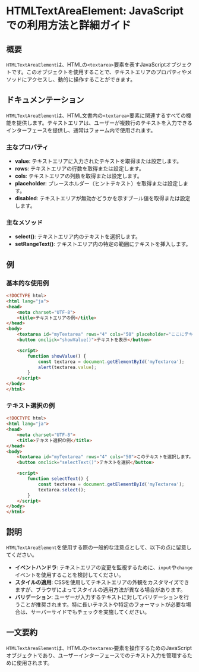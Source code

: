 <!--
Meta Description: # HTMLTextAreaElement: JavaScriptでの利用方法と詳細ガイド ## 概要 `HTMLTextAreaElement`は、HTMLの`<textarea>`要素を表すJavaScriptオブジェクトです。このオブジェクトを使用することで、テキストエリアのプロパティやメソッ...
Meta Keywords: textarea, html, htmltextareaelement, head, title
-->

# HTMLTextAreaElement: JavaScriptでの利用方法と詳細ガイド

## 概要
`HTMLTextAreaElement`は、HTMLの`<textarea>`要素を表すJavaScriptオブジェクトです。このオブジェクトを使用することで、テキストエリアのプロパティやメソッドにアクセスし、動的に操作することができます。

## ドキュメンテーション
`HTMLTextAreaElement`は、HTML文書内の`<textarea>`要素に関連するすべての機能を提供します。テキストエリアは、ユーザーが複数行のテキストを入力できるインターフェースを提供し、通常はフォーム内で使用されます。

### 主なプロパティ
- **value**: テキストエリアに入力されたテキストを取得または設定します。
- **rows**: テキストエリアの行数を取得または設定します。
- **cols**: テキストエリアの列数を取得または設定します。
- **placeholder**: プレースホルダー（ヒントテキスト）を取得または設定します。
- **disabled**: テキストエリアが無効かどうかを示すブール値を取得または設定します。

### 主なメソッド
- **select()**: テキストエリア内のテキストを選択します。
- **setRangeText()**: テキストエリア内の特定の範囲にテキストを挿入します。

## 例
### 基本的な使用例
```html
<!DOCTYPE html>
<html lang="ja">
<head>
    <meta charset="UTF-8">
    <title>テキストエリアの例</title>
</head>
<body>
    <textarea id="myTextarea" rows="4" cols="50" placeholder="ここにテキストを入力してください。"></textarea>
    <button onclick="showValue()">テキストを表示</button>

    <script>
        function showValue() {
            const textarea = document.getElementById('myTextarea');
            alert(textarea.value);
        }
    </script>
</body>
</html>
```

### テキスト選択の例
```html
<!DOCTYPE html>
<html lang="ja">
<head>
    <meta charset="UTF-8">
    <title>テキスト選択の例</title>
</head>
<body>
    <textarea id="myTextarea" rows="4" cols="50">このテキストを選択します。</textarea>
    <button onclick="selectText()">テキストを選択</button>

    <script>
        function selectText() {
            const textarea = document.getElementById('myTextarea');
            textarea.select();
        }
    </script>
</body>
</html>
```

## 説明
`HTMLTextAreaElement`を使用する際の一般的な注意点として、以下の点に留意してください。

- **イベントハンドラ**: テキストエリアの変更を監視するために、`input`や`change`イベントを使用することを検討してください。
- **スタイルの適用**: CSSを使用してテキストエリアの外観をカスタマイズできますが、ブラウザによってスタイルの適用方法が異なる場合があります。
- **バリデーション**: ユーザーが入力するテキストに対してバリデーションを行うことが推奨されます。特に長いテキストや特定のフォーマットが必要な場合は、サーバーサイドでもチェックを実施してください。

## 一文要約
`HTMLTextAreaElement`は、HTMLの`<textarea>`要素を操作するためのJavaScriptオブジェクトであり、ユーザーインターフェースでのテキスト入力を管理するために使用されます。